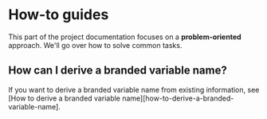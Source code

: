 # How-to guides

This part of the project documentation
focuses on a **problem-oriented** approach.
We'll go over how to solve common tasks.

## How can I derive a branded variable name?

If you want to derive a branded variable name from existing information,
see [How to derive a branded variable name][how-to-derive-a-branded-variable-name].
